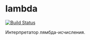 # lambda

[![Build Status](https://travis-ci.org/cmc-haskell-2015/lambda.svg?branch=master)](https://travis-ci.org/cmc-haskell-2015/lambda)

Интерпретатор лямбда-исчисления.
